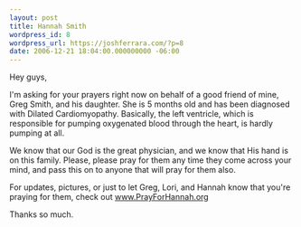 ```yaml
---
layout: post
title: Hannah Smith
wordpress_id: 8
wordpress_url: https://joshferrara.com/?p=8
date: 2006-12-21 18:04:00.000000000 -06:00
---
```

Hey guys,

I'm asking for your prayers right now on behalf of a good friend of mine, Greg Smith, and his daughter. She is 5 months old and has been diagnosed with Dilated Cardiomyopathy. Basically, the left ventricle, which is responsible for pumping oxygenated blood through the heart, is hardly pumping at all.

We know that our God is the great physician, and we know that His hand is on this family. Please, please pray for them any time they come across your mind, and pass this on to anyone that will pray for them also.

For updates, pictures, or just to let Greg, Lori, and Hannah know that you're praying for them, check out <a href="http://www.prayforhannah.org">www.PrayForHannah.org</a>

Thanks so much.

